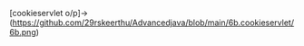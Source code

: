 [cookieservlet o/p]->(https://github.com/29rskeerthu/Advancedjava/blob/main/6b.cookieservlet/6b.png)
